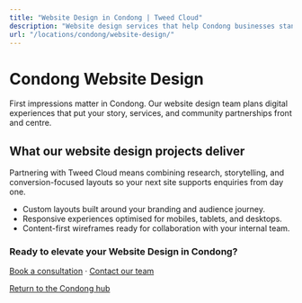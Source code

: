 ```yaml
---
title: "Website Design in Condong | Tweed Cloud"
description: "Website design services that help Condong businesses stand out online."
url: "/locations/condong/website-design/"
---
```


# Condong Website Design

First impressions matter in Condong. Our website design team plans digital experiences that put your story, services, and community partnerships front and centre.

## What our website design projects deliver

Partnering with Tweed Cloud means combining research, storytelling, and conversion-focused layouts so your next site supports enquiries from day one.

- Custom layouts built around your branding and audience journey.
- Responsive experiences optimised for mobiles, tablets, and desktops.
- Content-first wireframes ready for collaboration with your internal team.

### Ready to elevate your Website Design in Condong?

[Book a consultation](/consultation/) · [Contact our team](/contact/)

[Return to the Condong hub](/locations/condong/)
